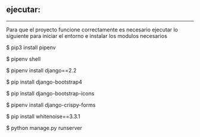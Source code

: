 ## ejecutar: 
***
Para que el proyecto funcione correctamente es necesario ejecutar lo siguiente para iniciar el entorno e instalar los modulos necesarios

$ pip3 install pipenv

$ pipenv shell

$ pipenv install django==2.2

$ pip install django-bootstrap4

$ pip install django-bootstrap-icons

$ pipenv install django-crispy-forms  

$ pip install whitenoise==3.3.1

$ python manage.py runserver

